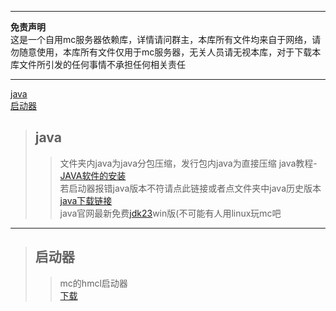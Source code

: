 ***  
****免责声明****  
这是一个自用mc服务器依赖库，详情请问群主，本库所有文件均来自于网络，请勿随意使用，本库所有文件仅用于mc服务器，无关人员请无视本库，对于下载本库文件所引发的任何事情不承担任何相关责任  
***  
[java](#java)  
[启动器](#启动器)
> ## java  
>> 文件夹内java为java分包压缩，发行包内java为直接压缩
>> java教程-[JAVA软件的安装](https://www.cnblogs.com/xiaobai-cs/p/Java.html)  
>> 若启动器报错java版本不符请点此链接或者点文件夹中java历史版本
[java下载链接](https://helpx.adobe.com/coldfusion/kb/coldfusion-downloads.html#downloads3)  
>> java官网最新免费[jdk23](https://download.oracle.com/java/23/latest/jdk-23_windows-x64_bin.exe)win版(不可能有人用linux玩mc吧
***  
> ## 启动器
>> mc的hmcl启动器  
[下载](https://hmcl.huangyuhui.net/download/)  


